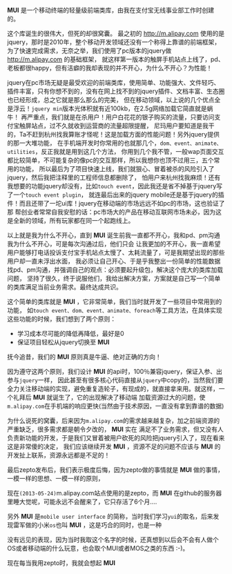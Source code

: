 **MUI** 是一个移动终端的轻量级前端类库，由我在支付宝无线事业部工作时创建的。

这个库诞生的很伟大，但死的却很窝囊。
最之初的 <http://m.alipay.com> 使用的是jquery，那时是2010年，整个移动开发领域还没有一个称得上靠谱的前端框架，
为了快速完成需求，无奈之举，我们使用了pc版本的jquery做 <http://m.alipay.com> 的基础框架，
就这样第一版本的触屏手机站点上线了，pd、老板都很happy，但有洁癖的我却表现的并不开心，为什么不开心？为性能！

jquery在pc市场无疑是最受欢迎的前端类库，使用简单、功能强大、文件轻巧、
插件丰富，只有你想不到的，没有在网上找不到的jquery插件、文档丰富、生态圈也已经形成，总之它就是那么那么的完美，
但在移动领域，以上说的几个优点全是浮云！`jquery min`版本光体积就有近100kb，在2.5g网络加载它简直就是蜗牛！
再严重点，我们就是在杀用户！用户白花花的银子购买的流量，只要访问支付宝触屏站点，过不久就收到运营商的流量超限提醒，
尼玛用户要知道是我干的，Ta不赶到杭州找我算账才怪呢！这是加载方面的性能问题！另外jquery提供的那一大堆功能，
在手机端开发时你常用的也就那几个，`dom、event、animate、utilities`，反正我就是用到这几个方法，
你用到几个我不管，一般wap页面交互都比较简单，不可能复杂的像pc的交互那样，所以我想你也顶不过用三，五个常用的功能，
所以最后为了项目快速上线，我们就狠心、冒着被杀的风险引入了jquery，然后我把注释里的工程师信息都删除了，
怕用户来杭州找我麻烦！还有我想要的功能jquery却没有，比如`touch event`，因此我还是省不掉基于jquery写了一个`touch event plugin`，
就连最后出来的jquery mobile还是基于jquery的插件！而且还带了一坨ui库！jquery在移动端的市场远远不如pc的市场，这也验证了那
帮创业者常常自我安慰的话：pc市场大的产品在移动互联网市场未必，因为这是全新的领域，所有玩家都在同一个起跑线上。

以上就是我为什么不开心，直到 **MUI** 诞生前我一直都不开心，我和pd、pm沟通我为什么不开心，可是每次沟通过后，他们只会
让我更加的不开心，我一直希望用户能够打电话投诉支付宝手机站点太慢了、太耗流量了，可是我期望出现的那些用户却一直未浮出水面，
我必须让自己开心、于是乎我整出一份简单的性能数据找pd、pm沟通，并强调自己的观点：必须要起升级包，解决这个庞大的类库加载问题，
坚持了很久，终于说服他们，我给出解决方案，方案就是自己写一个简单的类库满足当前业务需求。最终达成共识。

这个简单的类库就是 **MUI** ，它非常简单，我们当时就开发了一些项目中常用到的功能，
如`touch event、dom、event、animate、foreach`等工具方法，在具体实现这些功能的时候，我们想到了两个原则：

* 学习成本尽可能的降低再降低，最好是0
* 保证项目轻松从jquery切换至 **MUI** 

抚今追昔，我们的 **MUI** 原则真是牛逼、绝对正确的方向！

因为遵守这两个原则，我们设计 **MUI** 的api时，100％兼容jquery，保证入参、出参与`jquery`一样，
因此甚至有很多核心代码直接从`jquery`中copy的，当然我们要
全力关注移动端的实现，避免重复造轮子，有现成的，就直接拿来用。就这样，一个礼拜后 **MUI** 就诞生了，它的出现解决了移动端
加载资源过大的问题，使`m.alipay.com`在手机端的响应更快(当然由于技术原因，一直没有拿到靠谱的数据)

为什么说死的窝囊，后来因为`m.alipay.com`的需求越来越复杂，加之前端资源的严重缺乏，很多需求都是朝令夕改的， **MUI** 实在
满足不了业务需求，但又没有人负责新功能的开发，于是我们又冒着被用户砍死的风险把jquery引入了，现在看来这是非常傻的决定，
我们应该继续开发 **MUI** ，资源不足的问题不应该与 **MUI** 的开发扯上联系，资源永远都是不足的！

最后zepto发布后，我们表示极度后悔，因为zepto做的事情就是 **MUI** 做的事情，一模一样的思想、一模一样的原则，

现在`(2013-05-24)`m.alipay.com站点使用的是zepto，而 **MUI** 在github的服务器里睡大觉呢，可能永远不会醒来了，它只存活了6个月....

另外 **MUI** 是`mobile user interface` 的简称，当时我们学习`yui`的取名，后来发现雷军做的小米`os`也叫 **MUI** ，这是巧合的同时，也是一种

没有远见的表现，因为当时我取这个名字的时候，还真想到以后会不会有人做个OS或者移动端的什么玩意，也会取个MUI或者MOS之类的东西 :-)。

现在每当我用zepto时，我就会想起 **MUI** 
